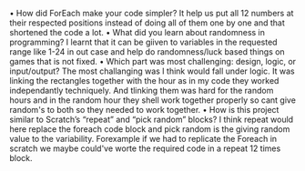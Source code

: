 • How did ForEach make your code simpler?
It help us put all 12 numbers at their respected positions instead of doing all of them one by one and that shortened the code a lot.
• What did you learn about randomness in programming?
I learnt that it can be giiven to variables in the requested range like 1-24 in out case and help do randomness/luck based things on games that is not fixed.
• Which part was most challenging: design, logic, or input/output?
The most challanging was I think would fall under logic. It was linking the rectangles together with the hour as in my code they worked independantly techniquely. And tlinking them was hard for the random hours and in the random hour they shell work together properly so cant give random's to both so they needed to work together.
• How is this project similar to Scratch’s “repeat” and “pick random” blocks?
I think repeat would here replace the foreach code block and pick random is the giving random value to the variability. Forexample if we had to replicate the Foreach in scratch we maybe could've worte the required code in a repeat 12 times block.
